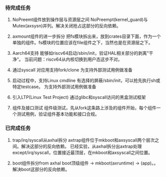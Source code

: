 ### 待完成任务

1. NoPreemt组件放到操作层与资源层之间
NoPreempt(kernel_guard)与Mutex(axsysn)并列。解决关闭抢占这部分的反向依赖。

2. axmount组件的进一步拆分
把fs模块拆出来，放到crates目录下面，作为一个单独的组件。fs模块的位置应该在file组件之下，当然也是在资源层之下。

3. Aarch64支持
能够如riscv64启动/sbin/init，验证HAL相关部分的剥离"干净"。
当前问题：riscv64从内核切换到用户态这步不对。

4. 通过syscall 对应用支持fork/clone
为支持外部测试用例做准备

5. 启动过程中，支持Linux cmdline
有选择的屏蔽/sbin/init，可以抢先执行sh或特定testcase。
为支持外部测试用例做准备

6. 引入LTP(Linux Test Project)
通过glibc和syscall访问的黑盒测试框架

7. 组件及接口测试
组件级测试，先从fork这条路上涉及的组件开始，每个组件一个测试用例，验证组件基本功能和接口合规。


### 已完成任务

1. trap/irq/syscall从axhal拆分
axtrap组件位于mkboot和axsyscall两个层次之间。解决这部分的反向依赖。
已经实验，从axhal拆分出axtrap处理except/irq/syscall，位置接近最顶层，在mkboot和axsyscall之间位置。

2. boot组件拆分from axhal
boot顶级组件 -> mkboot(axruntime) -> (app)。。解决boot这部分的反向依赖。
